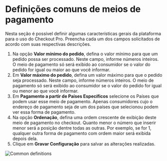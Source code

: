 # Definições comuns de meios de pagamento

Nesta seção é possível definir algumas características gerais da plataforma para o uso do Checkout Pro. Preencha cada um dos campos solicitados de acordo com suas respectivas descrições.

1. Na opção **Valor mínimo do pedido**, defina o valor mínimo para que um pedido possa ser processado. Neste campo, informe números inteiros. O meio de pagamento só será exibido ao consumidor se o valor do pedido for igual ou maior ao que você informar.
2. Em **Valor máximo do pedido**, defina um valor máximo para que o pedido seja processado. Neste campo, informe números inteiros. O meio de pagamento só será exibido ao consumidor se o valor do pedido for igual ou menor ao que você informar.
3. Em **​​Pagamento a partir de Países Específicos** selecione os Países que podem usar esse meio de pagamento. Apenas consumidores cujo o endereço de pagamento seja de um dos países que selecionou podem ver essa forma de pagamento.
4. Na opção **Ordenação**, defina uma ordem crescente de exibição deste meio de pagamento no checkout. Quanto menor o número que inserir menor será a posição dentre todas as outras. Por exemplo, se for 1, qualquer outra forma de pagamento com ordem maior será exibida depois dela.
5. Clique em **Gravar Configuração** para salvar as alterações realizadas.

![Common definitions](adobe-commerce/definicoes_comuns.png)